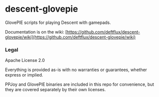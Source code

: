 # descent-glovepie

GlovePIE scripts for playing Descent with gamepads.

Documentation is on the wiki: [https://github.com/deftflux/descent-glovepie/wiki](https://github.com/deftflux/descent-glovepie/wiki)

### Legal

Apache License 2.0

Everything is provided as-is with no warranties or guarantees, whether express or implied.

PPJoy and GlovePIE binaries are included in this repo for convenience, but they are covered separately by their own licenses.